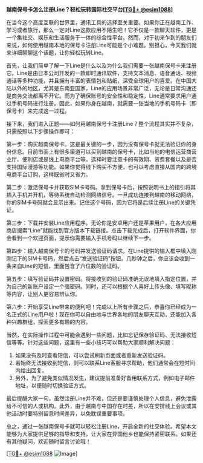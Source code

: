 **越南保号卡怎么注册Line？轻松玩转国际社交平台[[TG💪+ @esim1088](https://t.me/s/esim1088)]**

在当今这个高度互联的世界里，通讯工具的选择至关重要。如果你正在越南工作、学习或者旅行，那么一定对Line这款应用不陌生吧！它不仅是一款聊天软件，更是一个集社交、娱乐和生活服务于一体的综合性平台。然而，对于初来乍到的朋友们来说，如何使用越南本地的保号卡注册Line可能是个小难题。别担心，今天我们就来详细聊聊这个话题，让你轻松玩转Line。

首先，让我们简单了解一下Line是什么以及为什么我们需要一张越南保号卡来注册它。Line是由日本公司开发的一款即时通讯软件，支持文本消息、语音通话、视频通话等多种功能，并且拥有丰富的表情包和贴纸，深受全球用户的喜爱。在中国大陆以外的地区，尤其是东南亚国家，Line的应用场景非常广泛，无论是日常沟通还是商务交流都离不开它。而为了确保账号的安全性和稳定性，Line通常要求用户通过手机号码进行注册。因此，如果你身在越南，就需要一张当地的手机号码卡（即保号卡）来完成这一过程。

接下来，我们进入正题——如何用越南保号卡注册Line？整个流程其实并不复杂，只需按照以下步骤操作即可：

第一步：购买越南保号卡。这是最关键的一步，因为没有保号卡就无法验证你的身份信息。目前市面上有很多渠道可以买到越南的保号卡，比如当地的电信运营商营业厅、便利店或是线上电商平台等。选择时要注意卡的有效期、资费套餐以及是否支持国际漫游等功能。如果你觉得线下购买不方便，也可以考虑直接从国内的跨境电商平台订购，这样既省时又省力。

第二步：激活保号卡并获取SIM卡号码。拿到保号卡后，按照说明书上的指引将其插入手机并开机，等待系统自动检测网络信号。一旦成功连接到越南的移动网络，你的SIM卡号码就会显示出来。记住这个号码，因为它将是后续注册Line的关键凭证。

第三步：下载并安装Line应用程序。无论你是安卓用户还是苹果用户，在各大应用商店搜索“Line”就能找到官方版本下载链接。点击下载完成后，打开软件界面，你会看到一个欢迎页面，提示你需要输入手机号码以继续下一步。

第四步：输入越南保号卡的号码并发送验证码请求。在Line提供的输入框中填入刚刚记下的SIM卡号码，然后点击“发送验证码”按钮。几秒钟之后，你应该会收到一条来自Line的短信，里面包含了六位数的验证码。

第五步：填写验证码并设置密码。将接收到的验证码准确无误地填入指定位置，并为自己的新账户设定一个强密码。同时，还可以根据个人喜好上传头像、填写昵称等内容，让别人更容易辨认你。

第六步：开始享受Line带来的便利吧！完成以上所有步骤之后，恭喜你已经成为一名正式的Line用户啦！现在你可以自由地与世界各地的朋友聊天互动，还能加入各种兴趣群组，探索更多有趣的内容。

当然，在实际操作过程中可能会遇到一些问题，比如忘记保存验证码、无法接收短信等等。针对这些问题，这里有一些小技巧可以帮助大家顺利解决问题：

1. 如果没有及时查看短信，可以尝试刷新页面或者重新发送验证码。
2. 若始终无法接收到短信，则可以联系Line客服寻求帮助，他们通常会在短时间内给出回复。
3. 另外，为了避免类似情况发生，建议提前准备好备用联系方式，例如电子邮件地址，以便随时切换验证方式。

最后提醒大家一句，虽然注册Line并不难，但还是要谨慎处理个人信息，避免泄露给不可信的人或机构。此外，由于越南与中国存在时差，所以在安排线上会议或其他活动时要特别留意时间差异，以免耽误重要事项。

总之，通过一张越南保号卡就可以轻松注册Line，开启全新的社交体验。希望本文能够为大家提供足够的指导和支持，让大家在异国他乡也能保持紧密联系。如果还有其他疑问，欢迎随时留言讨论哦！

[[TG💪+ @esim1088](https://t.me/s/esim1088) ![Image](https://i.postimg.cc/4NQfJmqS/Snipaste-2025-05-13-00-14-12.png)]